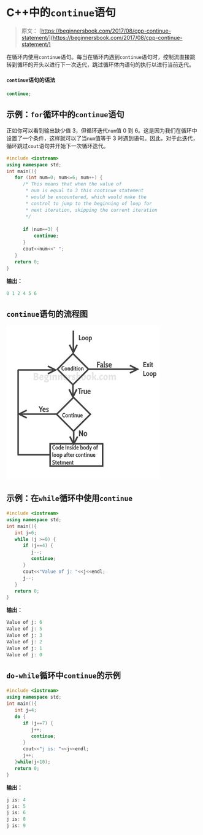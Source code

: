 # C++中的`continue`语句

> 原文： [https://beginnersbook.com/2017/08/cpp-continue-statement/](https://beginnersbook.com/2017/08/cpp-continue-statement/)

在循环内使用`continue`语句。每当在循环内遇到`continue`语句时，控制流直接跳转到循环的开头以进行下一次迭代，跳过循环体内语句的执行以进行当前迭代。

#### `continue`语句的语法

```cpp
continue;
```

## 示例：`for`循环中的`continue`语句

正如你可以看到输出缺少值 3，但循环迭代`num`值 0 到 6。这是因为我们在循环中设置了一个条件，这样就可以了当`num`值等于 3 时遇到语句。因此，对于此迭代，循环跳过`cout`语句并开始下一次循环迭代。

```cpp
#include <iostream>
using namespace std;
int main(){
   for (int num=0; num<=6; num++) {
      /* This means that when the value of
       * num is equal to 3 this continue statement
       * would be encountered, which would make the
       * control to jump to the beginning of loop for
       * next iteration, skipping the current iteration
       */ 

      if (num==3) {
          continue;
      }
      cout<<num<<" ";
   }
   return 0;
}
```

**输出：**

```cpp
0 1 2 4 5 6
```

## `continue`语句的流程图

![C++ continue statement](img/0eb6023039f4c9bea7a24ed0d9e861d5.jpg)

## 示例：在`while`循环中使用`continue`

```cpp
#include <iostream>
using namespace std;
int main(){
   int j=6;
   while (j >=0) {
      if (j==4) {
         j--;
         continue;
      }
      cout<<"Value of j: "<<j<<endl;
      j--;
   }
   return 0;
}
```

**输出：**

```cpp
Value of j: 6
Value of j: 5
Value of j: 3
Value of j: 2
Value of j: 1
Value of j: 0
```

## `do-while`循环中`continue`的示例

```cpp
#include <iostream>
using namespace std;
int main(){
   int j=4;
   do {
      if (j==7) {
         j++;
         continue;
      }
      cout<<"j is: "<<j<<endl;
      j++;
   }while(j<10);
   return 0;
}
```

**输出：**

```cpp
j is: 4
j is: 5
j is: 6
j is: 8
j is: 9
```